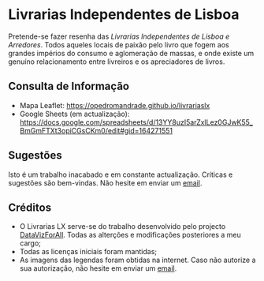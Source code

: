 # Livrarias Independentes de Lisboa
Pretende-se fazer resenha das *Livrarias Independentes de Lisboa e Arredores*.
Todos aqueles locais de paixão pelo livro que fogem aos grandes impérios do consumo e aglomeração de massas, e onde existe um genuíno relacionamento entre livreiros e os apreciadores de livros.

## Consulta de Informação
- Mapa Leaflet: https://opedromandrade.github.io/livrariaslx
- Google Sheets (em actualização): https://docs.google.com/spreadsheets/d/13YY8uzI5arZxlLez0GJwK55_BmGmFTXt3opiCGsCKm0/edit#gid=164271551

## Sugestões
Isto é um trabalho inacabado e em constante actualização. Críticas e sugestões são bem-vindas. Não hesite em enviar um [email](mailto:pmm.andrade@outlook.com).

## Créditos
- O Livrarias LX serve-se do trabalho desenvolvido pelo projecto [DataVizForAll](https://github.com/DataVizForAll). Todas as alterções e modificações posteriores a meu cargo;
- Todas as licenças iniciais foram mantidas;
- As imagens das legendas foram obtidas na internet. Caso não autorize a sua autorização, não hesite em enviar um [email](mailto:pmm.andrade@outlook.com).